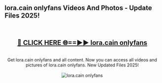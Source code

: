 <h2>lora.cain onlyfans Videos And Photos - Update Files 2025!</h2>
<br>
<div align="center">
<h2><a href="https://linkcuts.com/hfmhzwbr" rel="nofollow">🔴 CLICK HERE 🌐==►► lora.cain onlyfans</a></h2>
<br>
Get lora.cain onlyfans and all content. Now you can access all videos and pictures of lora.cain onlyfans. New Updated Files 2025!
<br>
<br>
<a href="https://linkcuts.com/hfmhzwbr" rel="nofollow" data-target="animated-image.originalLink"><img src="https://i.ibb.co.com/WyWwxjT/player-gif2.gif" alt="lora.cain onlyfans" style="max-width: 100%; display: inline-block;" data-target="animated-image.originalImage"></a>
</div>
<br>